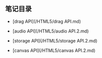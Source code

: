   
## 笔记目录

 * [drag API](/HTML5/drag API.md)

 * [audio API](/HTML5/audio API.2.md)
 
 * [storage API](/HTML5/storage API.2.md)
 
 * [canvas API](/HTML5/canvas API.2.md)


